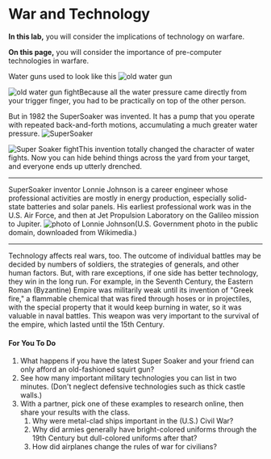 # War and Technology

**In this lab,** you will consider the implications of technology on warfare.

**On this page,** you will consider the importance of pre-computer technologies in warfare.

Water guns used to look like this ![](https://bjc.edc.org/bjc-r/img/7-recursion/oldgun.jpg "old water gun")

![](https://bjc.edc.org/bjc-r/img/7-recursion/oldfight.jpg "old water gun fight")Because all the water pressure came directly from your trigger finger, you had to be practically on top of the other person.

But in 1982 the SuperSoaker was invented. It has a pump that you operate with repeated back-and-forth motions, accumulating a much greater water pressure.![](https://bjc.edc.org/bjc-r/img/7-recursion/supergun.jpg "SuperSoaker")

![](https://bjc.edc.org/bjc-r/img/7-recursion/superfight.jpg "Super Soaker fight")This invention totally changed the character of water fights. Now you can hide behind things across the yard from your target, and everyone ends up utterly drenched. 

---

SuperSoaker inventor Lonnie Johnson is a career engineer whose professional activities are mostly in energy production, especially solid-state batteries and solar panels. His earliest professional work was in the U.S. Air Force, and then at Jet Propulsion Laboratory on the Galileo mission to Jupiter. ![](https://bjc.edc.org/bjc-r/img/5-algorithms/Lonnie_Johnson.jpg "photo of Lonnie Johnson")\(U.S. Government photo in the public domain, downloaded from Wikimedia.\)

---

Technology affects real wars, too. The outcome of individual battles may be decided by numbers of soldiers, the strategies of generals, and other human factors. But, with rare exceptions, if one side has better technology, they win in the long run. For example, in the Seventh Century, the Eastern Roman \(Byzantine\) Empire was militarily weak until its invention of "Greek fire," a flammable chemical that was fired through hoses or in projectiles, with the special property that it would keep burning in water, so it was valuable in naval battles. This weapon was very important to the survival of the empire, which lasted until the 15th Century.

#### For You To Do

1. What happens if you have the latest Super Soaker and your friend can only afford an old-fashioned squirt gun?
2. See how many important military technologies you can list in two minutes. \(Don't neglect defensive technologies such as thick castle walls.\)
3. With a partner, pick one of these examples to research online, then share your results with the class.
   1. Why were metal-clad ships important in the \(U.S.\) Civil War?
   2. Why did armies generally have bright-colored uniforms through the 19th Century but dull-colored uniforms after that?
   3. How did airplanes change the rules of war for civilians?



